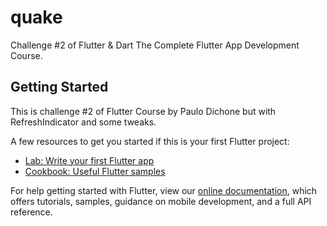 # quake

Challenge #2 of Flutter & Dart The Complete Flutter App Development Course.

## Getting Started

This is challenge #2 of Flutter Course by Paulo Dichone but with RefreshIndicator and some
tweaks.

A few resources to get you started if this is your first Flutter project:

- [Lab: Write your first Flutter app](https://flutter.io/docs/get-started/codelab)
- [Cookbook: Useful Flutter samples](https://flutter.io/docs/cookbook)

For help getting started with Flutter, view our 
[online documentation](https://flutter.io/docs), which offers tutorials, 
samples, guidance on mobile development, and a full API reference.
